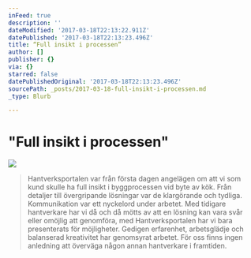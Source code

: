 ```yaml
---
inFeed: true
description: ''
dateModified: '2017-03-18T22:13:22.911Z'
datePublished: '2017-03-18T22:13:23.496Z'
title: “Full insikt i processen”
author: []
publisher: {}
via: {}
starred: false
datePublishedOriginal: '2017-03-18T22:13:23.496Z'
sourcePath: _posts/2017-03-18-full-insikt-i-processen.md
_type: Blurb

---
```

# "Full insikt i processen"
![](https://the-grid-user-content.s3-us-west-2.amazonaws.com/3d246e0c-95f4-45da-a3f5-ab69d02e3645.jpg)

> Hantverksportalen var från första dagen angelägen om att vi som kund skulle ha full insikt i byggprocessen vid byte av kök. Från detaljer till övergripande lösningar var de klargörande och tydliga. Kommunikation var ett nyckelord under arbetet. Med tidigare hantverkare har vi då och då mötts av att en lösning kan vara svår eller omöjlig att genomföra, med Hantverksportalen har vi bara presenterats för möjligheter. Gedigen erfarenhet, arbetsglädje och balanserad kreativitet har genomsyrat arbetet. För oss finns ingen anledning att överväga någon annan hantverkare i framtiden.